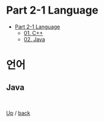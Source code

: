 # Part 2-1 Language
- [Part 2-1 Language](#part-2-1-Language)
    - [01. C++](#C++)
    - [02. Java](#Java)


# 언어
## Java



</br>

[Up](#part-2-1-Language) / [back](https://github.com/codenee/CS-Study)


</br>
